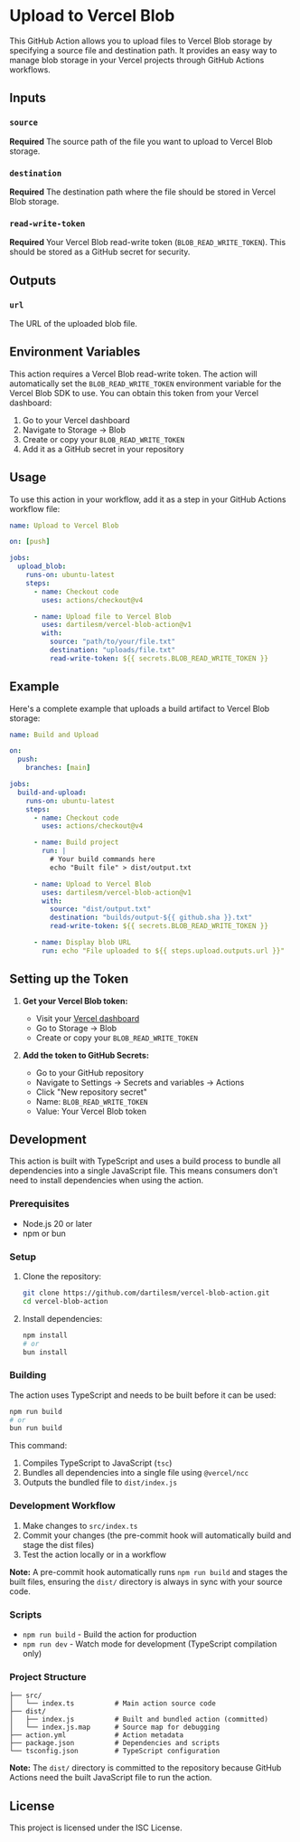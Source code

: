 # Upload to Vercel Blob

This GitHub Action allows you to upload files to Vercel Blob storage by specifying a source file and destination path. It provides an easy way to manage blob storage in your Vercel projects through GitHub Actions workflows.

## Inputs

### `source`

**Required** The source path of the file you want to upload to Vercel Blob storage.

### `destination`

**Required** The destination path where the file should be stored in Vercel Blob storage.

### `read-write-token`

**Required** Your Vercel Blob read-write token (`BLOB_READ_WRITE_TOKEN`). This should be stored as a GitHub secret for security.

## Outputs

### `url`

The URL of the uploaded blob file.

## Environment Variables

This action requires a Vercel Blob read-write token. The action will automatically set the `BLOB_READ_WRITE_TOKEN` environment variable for the Vercel Blob SDK to use. You can obtain this token from your Vercel dashboard:

1. Go to your Vercel dashboard
2. Navigate to Storage → Blob
3. Create or copy your `BLOB_READ_WRITE_TOKEN`
4. Add it as a GitHub secret in your repository

## Usage

To use this action in your workflow, add it as a step in your GitHub Actions workflow file:

```yaml
name: Upload to Vercel Blob

on: [push]

jobs:
  upload_blob:
    runs-on: ubuntu-latest
    steps:
      - name: Checkout code
        uses: actions/checkout@v4

      - name: Upload file to Vercel Blob
        uses: dartilesm/vercel-blob-action@v1
        with:
          source: "path/to/your/file.txt"
          destination: "uploads/file.txt"
          read-write-token: ${{ secrets.BLOB_READ_WRITE_TOKEN }}
```

## Example

Here's a complete example that uploads a build artifact to Vercel Blob storage:

```yaml
name: Build and Upload

on:
  push:
    branches: [main]

jobs:
  build-and-upload:
    runs-on: ubuntu-latest
    steps:
      - name: Checkout code
        uses: actions/checkout@v4

      - name: Build project
        run: |
          # Your build commands here
          echo "Built file" > dist/output.txt

      - name: Upload to Vercel Blob
        uses: dartilesm/vercel-blob-action@v1
        with:
          source: "dist/output.txt"
          destination: "builds/output-${{ github.sha }}.txt"
          read-write-token: ${{ secrets.BLOB_READ_WRITE_TOKEN }}

      - name: Display blob URL
        run: echo "File uploaded to ${{ steps.upload.outputs.url }}"
```

## Setting up the Token

1. **Get your Vercel Blob token:**

   - Visit your [Vercel dashboard](https://vercel.com/dashboard)
   - Go to Storage → Blob
   - Create or copy your `BLOB_READ_WRITE_TOKEN`

2. **Add the token to GitHub Secrets:**
   - Go to your GitHub repository
   - Navigate to Settings → Secrets and variables → Actions
   - Click "New repository secret"
   - Name: `BLOB_READ_WRITE_TOKEN`
   - Value: Your Vercel Blob token

## Development

This action is built with TypeScript and uses a build process to bundle all dependencies into a single JavaScript file. This means consumers don't need to install dependencies when using the action.

### Prerequisites

- Node.js 20 or later
- npm or bun

### Setup

1. Clone the repository:

   ```bash
   git clone https://github.com/dartilesm/vercel-blob-action.git
   cd vercel-blob-action
   ```

2. Install dependencies:
   ```bash
   npm install
   # or
   bun install
   ```

### Building

The action uses TypeScript and needs to be built before it can be used:

```bash
npm run build
# or
bun run build
```

This command:

1. Compiles TypeScript to JavaScript (`tsc`)
2. Bundles all dependencies into a single file using `@vercel/ncc`
3. Outputs the bundled file to `dist/index.js`

### Development Workflow

1. Make changes to `src/index.ts`
2. Commit your changes (the pre-commit hook will automatically build and stage the dist files)
3. Test the action locally or in a workflow

**Note:** A pre-commit hook automatically runs `npm run build` and stages the built files, ensuring the `dist/` directory is always in sync with your source code.

### Scripts

- `npm run build` - Build the action for production
- `npm run dev` - Watch mode for development (TypeScript compilation only)

### Project Structure

```
├── src/
│   └── index.ts          # Main action source code
├── dist/
│   ├── index.js          # Built and bundled action (committed)
│   └── index.js.map      # Source map for debugging
├── action.yml            # Action metadata
├── package.json          # Dependencies and scripts
└── tsconfig.json         # TypeScript configuration
```

**Note:** The `dist/` directory is committed to the repository because GitHub Actions need the built JavaScript file to run the action.

## License

This project is licensed under the ISC License.
